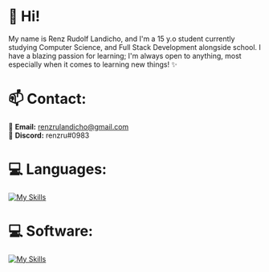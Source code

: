 <h1 align="left">🌱 Hi! </h1>
<p align="left">My name is Renz Rudolf Landicho, and I'm a 15 y.o student currently studying Computer Science, and Full Stack Development alongside school.
I have a blazing passion for learning; I'm always open to anything, most especially when it comes to learning new things! ✨ </p>

<h1>📫 Contact: </h1>

📩 **Email:** renzrulandicho@gmail.com 
<br>
💬 **Discord:** renzru#0983 
<br>

<h1 align="left">💻 Languages:</h1>

[![My Skills](https://skillicons.dev/icons?i=js,html,css,sass,c,cs,cpp,java)](https://skillicons.dev)

<h1 align="left">💻 Software:</h1>

[![My Skills](https://skillicons.dev/icons?i=blender,unity,ps,pr,ae)](https://skillicons.dev)
